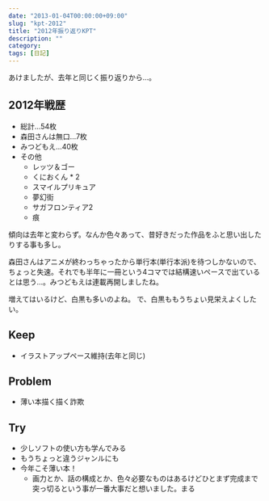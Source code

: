```yaml
---
date: "2013-01-04T00:00:00+09:00"
slug: "kpt-2012"
title: "2012年振り返りKPT"
description: ""
category: 
tags: [日記]
---
```


あけましたが、去年と同じく振り返りから…。

## 2012年戦歴

- 総計…54枚
- 森田さんは無口…7枚
- みつどもえ…40枚
- その他
  - レッツ＆ゴー
  - くにおくん * 2
  - スマイルプリキュア
  - 夢幻街
  - サガフロンティア2
  - 痕

傾向は去年と変わらず。なんか色々あって、昔好きだった作品をふと思い出したりする事も多し。

森田さんはアニメが終わっちゃったから単行本(単行本派)を待つしかないので、ちょっと失速。それでも半年に一冊という4コマでは結構速いペースで出ているとは思う…。みつどもえは連載再開しましたね。

増えてはいるけど、白黒も多いのよね。
で、白黒ももうちょい見栄えよくしたい。

## Keep

- イラストアップペース維持(去年と同じ)

## Problem

- 薄い本描く描く詐欺

## Try

- 少しソフトの使い方も学んでみる
- もうちょっと違うジャンルにも
- 今年こそ薄い本！
  - 画力とか、話の構成とか、色々必要なものはあるけどひとまず完成まで突っ切るという事が一番大事だと想いました。まる

